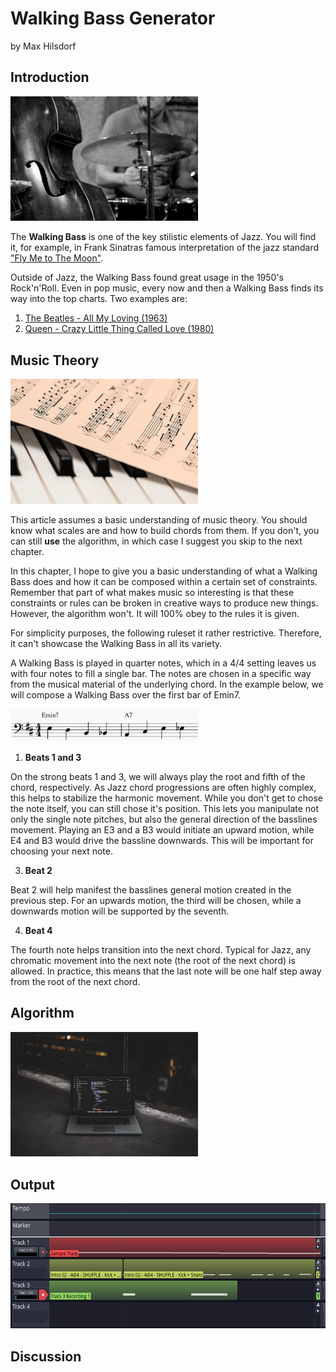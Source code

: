 # Walking Bass Generator
by Max Hilsdorf

## Introduction

<img src="images/jazz_band.jpg" alt="jazz_band" width="300"/>

The **Walking Bass** is one of the key stilistic elements of Jazz.
You will find it, for example, in Frank Sinatras famous interpretation of the jazz standard 
["Fly Me to The Moon"](https://www.youtube.com/watch?v=ZEcqHA7dbwM).

Outside of Jazz, the Walking Bass found great usage in the 1950's Rock'n'Roll. 
Even in pop music, every now and then a Walking Bass finds its way into the top charts. Two examples are:
1. [The Beatles - All My Loving (1963)](https://www.youtube.com/watch?v=TSpiwK5fig0)
2. [Queen - Crazy Little Thing Called Love (1980)](https://www.youtube.com/watch?v=zO6D_BAuYCI)

## Music Theory

<img src="images/sheet_music.jpg" alt="sheet_music" width="300"/>

This article assumes a basic understanding of music theory. You should know what scales are and how to build chords from them. If you don't, you can still **use** the algorithm, in which case I suggest you skip to the next chapter.

In this chapter, I hope to give you a basic understanding of what a Walking Bass does and how it can be composed within a certain set of constraints. Remember that part of what makes music so interesting is that these constraints or rules can be broken in creative ways to produce new things. However, the algorithm won't. It will 100% obey to the rules it is given.

For simplicity purposes, the following ruleset it rather restrictive. Therefore, it can't showcase the Walking Bass in all its variety.

A Walking Bass is played in quarter notes, which in a 4/4 setting leaves us with four notes to fill a single bar. The notes are chosen in a specific way from the musical material of the underlying chord. In the example below, we will compose a Walking Bass over the first bar of Emin7.

<img src="images/notation example 1.PNG" alt="notation example 1" width="300"/>

1. **Beats 1 and 3**

On the strong beats 1 and 3, we will always play the root and fifth of the chord, respectively. As Jazz chord progressions are often highly complex, this helps to stabilize the harmonic movement. While you don't get to chose the note itself, you can still chose it's position. This lets you manipulate not only the single note pitches, but also the general direction of the basslines movement. Playing an E3 and a B3 would initiate an upward motion, while E4 and B3 would drive the bassline downwards. This will be important for choosing your next note.

3. **Beat 2**

Beat 2 will help manifest the basslines general motion created in the previous step. For an upwards motion, the third will be chosen, while a downwards motion will be supported by the seventh.

4. **Beat 4**

The fourth note helps transition into the next chord. Typical for Jazz, any chromatic movement into the next note (the root of the next chord) is allowed. In practice, this means that the last note will be one half step away from the root of the next chord.

## Algorithm

<img src="images/algorithm.jpg" alt="code" width="300"/>

## Output

<img src="images/daw.PNG" alt="code" height="200"/>

## Discussion
